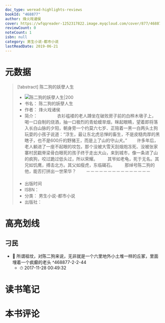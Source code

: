 ```yaml
---
doc_type: weread-highlights-reviews
bookId: "468877"
author: 烽火戏诸侯
cover: https://wfqqreader-1252317822.image.myqcloud.com/cover/877/468877/t7_468877.jpg
reviewCount: 0
noteCount: 1
isbn: null
category: 男生小说-都市小说
lastReadDate: 2019-06-21
---
```

# 元数据
> [!abstract] 陈二狗的妖孽人生
> - ![ 陈二狗的妖孽人生|200](https://wfqqreader-1252317822.image.myqcloud.com/cover/877/468877/t7_468877.jpg)
> - 书名： 陈二狗的妖孽人生
> - 作者： 烽火戏诸侯
> - 简介： 　　
　　衣衫褴褛的老人蹲坐在破败房子前的白桦木墩子上，喝一口自制的烧酒，抽一口极烈的青蛤蟆旱烟，眯起眼睛，望着即将落入长白山脉的夕阳，朝身旁一个约莫六七岁、正陪着一黑一白两头土狗玩耍的小孩子说道：“浮生，最让东北虎忌惮的畜生，不是皮糙肉厚的黑瞎子，也不是600斤的野猪王，而是上了山的守山犬。”
　　许多年后，老人躺进了一座不起眼的坟包，那个没被大雪天刮烟炮冻死、没被张家寨村民戳脊梁骨白眼死的孩子终于走出大山，来到城市，像一条进了山的疯狗，咬过跪过低头过，所以荣耀。
　　其爷如老龟，死于无名。其兄如饥鹰，搏击北方。其父如瘦虎，东临碣石。
　　那绰号陈二狗的他，能否打拼出一世荣华？
　　－－－－－－－－－－－－－－－
　　
> - 出版时间 
> - ISBN： 
> - 分类： 男生小说-都市小说
> - 出版社： 

# 高亮划线

## 刁民


- 📌 所谓祖坟，对陈二狗来说，无非就是一个六里地外小土堆一样的丘冢，里面埋着一个疯癫的老头 ^468877-2-2-44
    - ⏱ 2017-11-28 00:49:32 
# 读书笔记

# 本书评论
